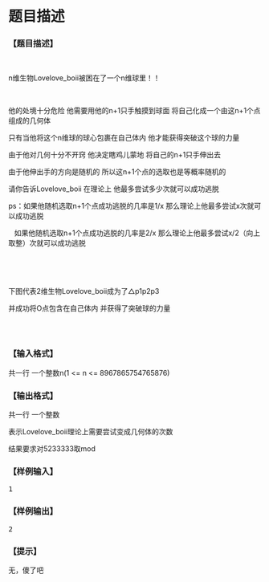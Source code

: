 # 题目描述


<h3>
【题目描述】
</h3>
<p>
<br/>
</p>
<p>
n维生物Lovelove_boii被困在了一个n维球里！！
</p>
<p>
<br/>
</p>
<p>
他的处境十分危险 他需要用他的n+1只手触摸到球面 将自己化成一个由这n+1个点组成的几何体
</p>
<p>
只有当他将这个n维球的球心包裹在自己体内 他才能获得突破这个球的力量
</p>
<p>
由于他对几何十分不开窍 他决定瞎鸡儿蒙地 将自己的n+1只手伸出去
</p>
<p>
由于他伸出手的方向是随机的 所以这n+1个点的选取也是等概率随机的
</p>
<p>
请你告诉Lovelove_boii 在理论上 他最多尝试多少次就可以成功逃脱
</p>
<p>
ps：如果他随机选取n+1个点成功逃脱的几率是1/x 那么理论上他最多尝试x次就可以成功逃脱
</p>
<p>
   如果他随机选取n+1个点成功逃脱的几率是2/x 那么理论上他最多尝试x/2（向上取整）次就可以成功逃脱
</p>
<p>
<br/>
</p>
<p>
<br/>
</p>
<p>
下图代表2维生物Lovelove_boii成为了△p1p2p3
</p>
<p>
并成功将O点包含在自己体内 并获得了突破球的力量
</p>
<p>
<img src="/upload/image/20171215/20171215205941_70580.png" alt=""/> 
</p>
<p>
<br/>
</p>
<h3>
【输入格式】
</h3>
<p>
共一行 一个整数n(1 &lt;= n &lt;= 8967865754765876)
</p>
<h3>
【输出格式】
</h3>
<p>
共一行 一个整数
</p>
<p>
表示Lovelove_boii理论上需要尝试变成几何体的次数
</p>
<p>
结果要求对5233333取mod
</p>
<h3>
【样例输入】
</h3>
<pre>1</pre>
<h3>
【样例输出】
</h3>
<pre>2
</pre>
<h3>
【提示】
</h3>
<p>
无，傻了吧
</p>
